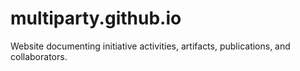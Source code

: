 # multiparty.github.io
Website documenting initiative activities, artifacts, publications, and collaborators.
